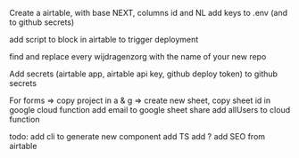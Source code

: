 Create a airtable, with base NEXT, columns id and NL
add keys to .env (and to github secrets)

add script to block in airtable to trigger deployment

find and replace every wijdragenzorg with the name of your new repo

Add secrets (airtable app, airtable api key, github deploy token) to github secrets

For forms =>
copy project in a & g =>
create new sheet,
copy sheet id in google cloud function
add email to google sheet share
add allUsers to cloud function

todo:
add cli to generate new component
add TS
add ?
add SEO from airtable
